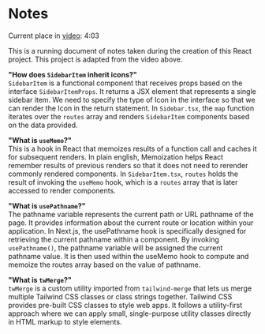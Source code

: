 # Notes

Current place in [video](https://www.youtube.com/watch?v=2aeMRB8LL4o): 4:03

This is a running document of notes taken during the creation of this React project. This project is adapted from the video above.

**"How does `SidebarItem` inherit icons?"** <br>
`SidebarItem` is a functional component that receives props based on the interface `SidebarItemProps`. It returns a JSX element that represents a single sidebar item. We need to specify the type of Icon in the interface so that we can render the Icon in the return statement. In `Sidebar.tsx`, the `map` function iterates over the `routes` array and renders `SidebarItem` components based on the data provided.

**"What is `useMemo`?"** <br>
This is a hook in React that memoizes results of a function call and caches it for subsequent renders. In plain english, Memoization helps React remember results of previous renders so that it does not need to rerender commonly rendered components.
In `SidebarItem.tsx`, `routes` holds the result of invoking the `useMemo` hook, which is a `routes` array that is later accessed to render components.

**"What is `usePathname`?"** <br>
The pathname variable represents the current path or URL pathname of the page. It provides information about the current route or location within your application. In Next.js, the usePathname hook is specifically designed for retrieving the current pathname within a component. By invoking `usePathname()`, the pathname variable will be assigned the current pathname value. It is then used within the useMemo hook to compute and memoize the routes array based on the value of pathname.

**"What is `twMerge`?"** <br>
`twMerge` is a custom utility imported from `tailwind-merge` that lets us merge multiple Tailwind CSS classes or class strings together. Tailwind CSS provides pre-built CSS classes to style web apps. It follows a utility-first approach where we can apply small, single-purpose utility classes directly in HTML markup to style elements.
